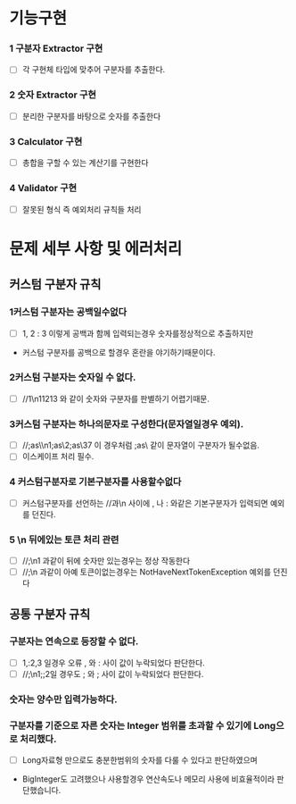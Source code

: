 # 기능구현

### 1 구분자 Extractor 구현

- [ ] 각 구현체 타입에 맞추어 구분자를 추출한다.

### 2 숫자 Extractor 구현

- [ ] 분리한 구분자를 바탕으로 숫자를 추출한다

### 3 Calculator 구현

- [ ] 총합을 구할 수 있는 계산기를 구현한다

### 4 Validator 구현

- [ ] 잘못된 형식 즉 예외처리 규칙들 처리

# 문제 세부 사항 및 에러처리

## 커스텀 구분자 규칙

### 1커스텀 구분자는 공백일수없다

- [ ] 1, 2 :  3 이렇게 공백과 함께 입력되는경우 숫자를정상적으로 추출하지만
- 커스텀 구분자를 공백으로 할경우 혼란을 야기하기때문이다.

### 2커스텀 구분자는 숫자일 수 없다.

- [ ] //1\n11213 와 같이 숫자와 구분자를 판별하기 어렵기때문.

### 3커스텀 구분자는 하나의문자로 구성한다(문자열일경우 예외).

- [ ] //;as\\\n1;as\\2;as\\37 이 경우처럼 ;as\\ 같이 문자열이 구분자가 될수없음.
- [ ] 이스케이프 처리 필수.

### 4 커스텀구분자로 기본구분자를 사용할수없다

- [ ] 커스텀구분자를 선언하는 //과\n 사이에 , 나 : 와같은 기본구분자가 입력되면 예외를 던진다.

### 5 \n  뒤에있는 토큰 처리 관련

-[ ] //;\n1 과같이 뒤에 숫자만 있는경우는 정상 작동한다
-[ ] //;\n 과같이 아예 토큰이없는경우는 NotHaveNextTokenException 예외를 던진다

## 공통 구분자 규칙

### 구분자는 연속으로 등장할 수 없다.

- [ ] 1,:2,3 일경우 오류 , 와 : 사이 값이 누락되었다 판단한다.
- [ ] //;\n1;;2일 경우도 ; 와 ; 사이 값이 누락되었다 판단한다.

### 숫자는 양수만 입력가능하다.

### 구분자를 기준으로 자른 숫자는 Integer 범위를 초과할 수 있기에 Long으로 처리했다.

-[ ] Long자료형 만으로도 충분한범위의 숫자를 다룰 수 있다고 판단하였으며
- BigInteger도 고려했으나 사용할경우 연산속도나 메모리 사용에 비효율적이라 판단했습니다.
